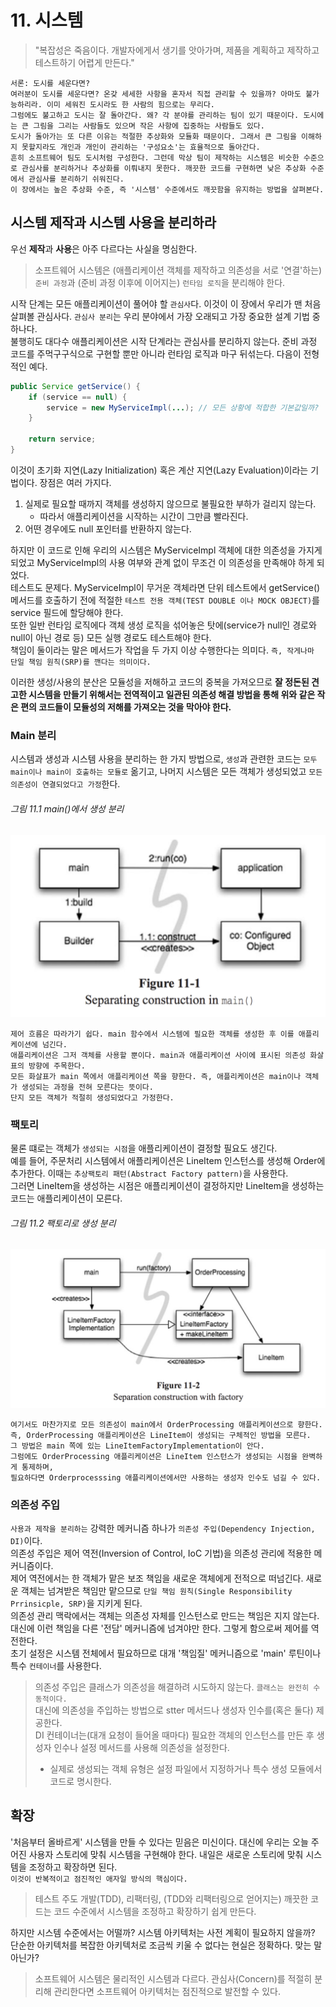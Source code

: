 # 11. 시스템
> "복잡성은 죽음이다. 개발자에게서 생기를 앗아가며, 제품을 계획하고 제작하고 테스트하기 어렵게 만든다."  
~~~
서론: 도시를 세운다면? 
여러분이 도시를 세운다면? 온갖 세세한 사항을 혼자서 직접 관리할 수 있을까? 아마도 불가능하리라. 이미 세워진 도시라도 한 사람의 힘으로는 무리다.  
그럼에도 불고하고 도시는 잘 돌아간다. 왜? 각 분야를 관리하는 팀이 있기 때문이다. 도시에는 큰 그림을 그리는 사람들도 있으며 작은 사항에 집중하는 사람들도 있다.
도시가 돌아가는 또 다른 이유는 적절한 추상화와 모듈화 때문이다. 그래서 큰 그림을 이해하지 못할지라도 개인과 개인이 관리하는 '구성요소'는 효율적으로 돌아간다.
흔히 소프트웨어 팀도 도시처럼 구성한다. 그런데 막상 팀이 제작하는 시스템은 비슷한 수준으로 관심사를 분리하거나 추상화를 이뤄내지 못한다. 깨끗한 코드를 구현하면 낮은 추상화 수준에서 관심사를 분리하기 쉬워진다. 
이 장에서는 높은 추상화 수준, 즉 '시스템' 수준에서도 깨끗함을 유지하는 방법을 살펴본다. 
~~~

## 시스템 제작과 시스템 사용을 분리하라
우선 **제작**과 **사용**은 아주 다르다는 사실을 명심한다. 
> 소프트웨어 시스템은 (애플리케이션 객체를 제작하고 의존성을 서로 '연결'하는) `준비 과정`과 (준비 과정 이후에 이어지는) `런타임 로직`을 분리해야 한다.

시작 단계는 모든 애플리케이션이 풀어야 할 `관심사`다. 이것이 이 장에서 우리가 맨 처음 살펴볼 관심사다. `관심사 분리`는 우리 분야에서 가장 오래되고 가장 중요한 설계 기법 중 하나다.  
불행히도 대다수 애플리케이션은 시작 단계라는 관심사를 분리하지 않는다. 준비 과정 코드를 주먹구구식으로 구현할 뿐만 아니라 런타임 로직과 마구 뒤섞는다. 다음이 전형적인 예다.
~~~java
public Service getService() {
	if (service == null) {
		service = new MyServiceImpl(...); // 모든 상황에 적합한 기본값일까?
	}
	
	return service;
}
~~~
이것이 초기화 지연(Lazy Initialization) 혹은 계산 지연(Lazy Evaluation)이라는 기법이다. 장점은 여러 가지다. 
1. 실제로 필요할 때까지 객체를 생성하지 않으므로 불필요한 부하가 걸리지 않는다. 
	+ 따라서 애플리케이션을 시작하는 시간이 그만큼 빨라진다.
2. 어떤 경우에도 null 포인터를 반환하지 않는다.

하지만 이 코드로 인해 우리의 시스템은 MyServiceImpl 객체에 대한 의존성을 가지게 되었고 MyServiceImpl의 사용 여부와 관계 없이 무조건 이 의존성을 만족해야 하게 되었다.  
테스트도 문제다. MyServiceImpl이 무거운 객체라면 단위 테스트에서 getService() 메서드를 호출하기 전에 적절한 `테스트 전용 객체(TEST DOUBLE 이나 MOCK OBJECT)`를 service 필드에 할당해야 한다.  
또한 일반 런타임 로직에다 객체 생성 로직을 섞어놓은 탓에(service가 null인 경로와 null이 아닌 경로 등) 모든 실행 경로도 테스트해야 한다.   
책임이 둘이라는 말은 메서드가 작업을 두 가지 이상 수행한다는 의미다. `즉, 작게나마 단일 책임 원칙(SRP)를 깬다는 의미이다.`

이러한 생성/사용의 분산은 모듈성을 저해하고 코드의 중복을 가져오므로 **잘 정돈된 견고한 시스템을 만들기 위해서는 전역적이고 일관된 의존성 해결 방법을 통해 위와 같은 작은 편의 코드들이 모듈성의 저해를 가져오는 것을 막아야 한다.**  

### Main 분리
시스템과 생성과 시스템 사용을 분리하는 한 가지 방법으로, `생성`과 관련한 코드는 `모두 main이나 main이 호출하는 모듈로` 옮기고, 나머지 시스템은 모든 객체가 생성되었고 `모든 의존성이 연결되었다고 가정`한다.
###### 그림 11.1 main()에서 생성 분리
![Alt text](./images/11_1.png)
~~~
제어 흐름은 따라가기 쉽다. main 함수에서 시스템에 필요한 객체를 생성한 후 이를 애플리케이션에 넘긴다.
애플리케이션은 그저 객체를 사용할 뿐이다. main과 애플리케이션 사이에 표시된 의존성 화살표의 방향에 주목한다.  
모든 화살표가 main 쪽에서 애플리케이션 쪽을 향한다. 즉, 애플리케이션은 main이나 객체가 생성되는 과정을 전혀 모른다는 뜻이다.  
단지 모든 객체가 적절히 생성되었다고 가정한다.
~~~

### 팩토리
물론 떄로는 객체가 `생성되는 시점`을 애플리케이션이 결정할 필요도 생긴다.   
예를 들어, 주문처리 시스템에서 애플리케이션은 LineItem 인스턴스를 생성해 Order에 추가한다. 이때는 `추상팩토리 패턴(Abstract Factory pattern)`을 사용한다.  
그러면 LineItem을 생성하는 시점은 애플리케이션이 결정하지만 LineItem을 생성하는 코드는 애플리케이션이 모른다.
###### 그림 11.2 팩토리로 생성 분리
![Alt text](./images/11_2.png)
~~~
여기서도 마찬가지로 모든 의존성이 main에서 OrderProcessing 애플리케이션으로 향한다.
즉, OrderProcessing 애플리케이션은 LineItem이 생성되는 구체적인 방법을 모른다.
그 방법은 main 쪽에 있는 LineItemFactoryImplementation이 안다.  
그럼에도 OrderProcessing 애플리케이션은 LineItem 인스턴스가 생성되는 시점을 완벽하게 통제하며,
필요하다면 Orderprocesssing 애플리케이션에서만 사용하는 생성자 인수도 넘길 수 있다.
~~~

### 의존성 주입
`사용과 제작을 분리하는` 강력한 메커니즘 하나가 `의존성 주입(Dependency Injection, DI)`이다.  
의존성 주입은 제어 역전(Inversion of Control, IoC 기법)을 의존성 관리에 적용한 메커니즘이다.  
제어 역전에서는 한 객체가 맡은 보조 책임을 새로운 객체에게 전적으로 떠넘긴다. 새로운 객체는 넘겨받은 책임만 맡으므로 `단일 책임 원칙(Single Responsibility Prrinsicple, SRP)`을 지키게 된다.  
의존성 관리 맥락에서는 객체는 의존성 자체를 인스턴스로 만드는 책임은 지지 않는다. 대신에 이런 책임을 다른 '전담' 메커니즘에 넘겨야만 한다. 그렇게 함으로써 제어를 역전한다.  
초기 설정은 시스템 전체에서 필요하므로 대개 '책임질' 메커니즘으로 'main' 루틴이나 특수 `컨테이너`를 사용한다.
> 의존성 주입은 클래스가 의존성을 해결하려 시도하지 않는다. `클래스는 완전히 수동적이다.`  
> 대신에 의존성을 주입하는 방법으로 stter 메서드나 생성자 인수를(혹은 둘다) 제공한다.  
> DI 컨테이너는(대개 요청이 들어올 때마다) 필요한 객체의 인스턴스를 만든 후 생성자 인수나 설정 메서드를 사용해 의존성을 설정한다.
> - 실제로 생성되는 객체 유형은 설정 파일에서 지정하거나 특수 생성 모듈에서 코드로 명시한다.

## 확장
'처음부터 올바르게' 시스템을 만들 수 있다는 믿음은 미신이다. 대신에 우리는 오늘 주어진 사용자 스토리에 맞춰 시스템을 구현해야 한다. 내일은 새로운 스토리에 맞춰 시스템을 조정하고 확장하면 된다.  
`이것이 반복적이고 점진적인 애자일 방식의 핵심이다.`  
> 테스트 주도 개발(TDD), 리팩터링, (TDD와 리팩터링으로 얻어지는) 깨끗한 코드는 코드 수준에서 시스템을 조정하고 확장하기 쉽게 만든다.  

하지만 시스템 수준에서는 어떨까? 시스템 아키텍처는 사전 계획이 필요하지 않을까? 단순한 아키텍처를 복잡한 아키텍처로 조금씩 키울 수 없다는 현실은 정확하다. 맞는 말 아닌가?
> 소프트웨어 시스템은 물리적인 시스템과 다르다. 관심사(Concern)를 적절히 분리해 관리한다면 소프트웨어 아키텍처는 점진적으로 발전할 수 있다.  



